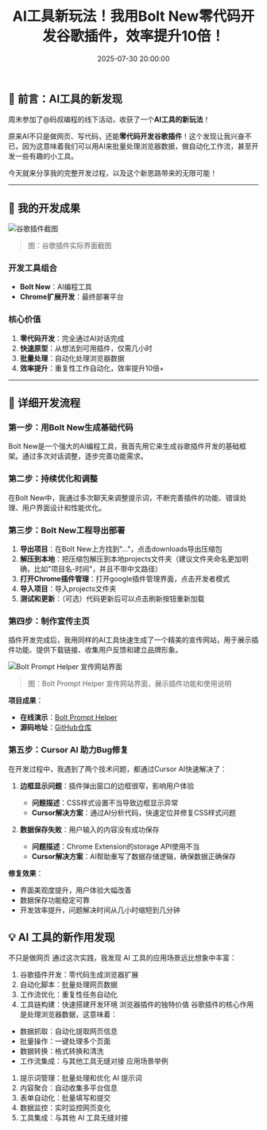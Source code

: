 ﻿---
title: AI工具新玩法！我用Bolt New零代码开发谷歌插件，效率提升10倍！
date: 2025-07-30 20:00:00
categories: AI开发
tags:
  - AI工具
  - 谷歌插件
  - Bolt New
  - 自动化
  - 效率工具
abbrlink: google-tool-develop
cover: /images/kennanAi.png
---

## 🚀 前言：AI工具的新发现

周末参加了@码叔编程的线下活动，收获了一个**AI工具的新玩法**！

原来AI不只是做网页、写代码，还能**零代码开发谷歌插件**！这个发现让我兴奋不已，因为这意味着我们可以用AI来批量处理浏览器数据，做自动化工作流，甚至开发一些有趣的小工具。

今天就来分享我的完整开发过程，以及这个新思路带来的无限可能！

---

## 🎯 我的开发成果

![谷歌插件截图](https://pic1.imgdb.cn/item/688a2fc458cb8da5c8f1e21d.png)
> 图：谷歌插件实际界面截图

### 开发工具组合
- **Bolt New**：AI编程工具
- **Chrome扩展开发**：最终部署平台

### 核心价值
1. **零代码开发**：完全通过AI对话完成
2. **快速原型**：从想法到可用插件，仅需几小时
3. **批量处理**：自动化处理浏览器数据
4. **效率提升**：重复性工作自动化，效率提升10倍+

---

## 🔧 详细开发流程

### 第一步：用Bolt New生成基础代码

Bolt New是一个强大的AI编程工具，我首先用它来生成谷歌插件开发的基础框架。通过多次对话调整，逐步完善功能需求。

### 第二步：持续优化和调整

在Bolt New中，我通过多次聊天来调整提示词，不断完善插件的功能、错误处理、用户界面设计和性能优化。

### 第三步：Bolt New工程导出部署

1. **导出项目**：在Bolt New上方找到"..."，点击downloads导出压缩包
2. **解压到本地**：把压缩包解压到本地projects文件夹（建议文件夹命名更加明确，比如"项目名-时间"，并且不带中文路径）
3. **打开Chrome插件管理**：打开google插件管理界面，点击开发者模式
4. **导入项目**：导入projects文件夹
5. **测试和更新**：（可选）代码更新后可以点击刷新按钮重新加载

### 第四步：制作宣传主页

插件开发完成后，我用同样的AI工具快速生成了一个精美的宣传网站，用于展示插件功能、提供下载链接、收集用户反馈和建立品牌形象。

![Bolt Prompt Helper 宣传网站界面](https://pic1.imgdb.cn/item/688a27c558cb8da5c8f1cb35.jpg)
> 图：Bolt Prompt Helper 宣传网站界面，展示插件功能和使用说明

**项目成果**：
- **在线演示**：[Bolt Prompt Helper](https://boltpromothelper.uk/)
- **源码地址**：[GitHub仓库](https://github.com/KennanYang/bolt-helper)

### 第五步：Cursor AI 助力Bug修复

在开发过程中，我遇到了两个技术问题，都通过Cursor AI快速解决了：

1. **边框显示问题**：插件弹出窗口的边框很窄，影响用户体验
   - **问题描述**：CSS样式设置不当导致边框显示异常
   - **Cursor解决方案**：通过AI分析代码，快速定位并修复CSS样式问题

2. **数据保存失败**：用户输入的内容没有成功保存
   - **问题描述**：Chrome Extension的storage API使用不当
   - **Cursor解决方案**：AI帮助重写了数据存储逻辑，确保数据正确保存

**修复效果**：
- 界面美观度提升，用户体验大幅改善
- 数据保存功能稳定可靠
- 开发效率提升，问题解决时间从几小时缩短到几分钟
  
## 💡 AI 工具的新作用发现

不只是做网页
通过这次实践，我发现 AI 工具的应用场景远比想象中丰富：
1. 谷歌插件开发：零代码生成浏览器扩展
2. 自动化脚本：批量处理网页数据
3. 工作流优化：重复性任务自动化
4. 工具链构建：快速搭建开发环境
浏览器插件的独特价值
谷歌插件的核心作用是处理浏览器数据，这意味着：
- 数据抓取：自动化提取网页信息
- 批量操作：一键处理多个页面
- 数据转换：格式转换和清洗
- 工作流集成：与其他工具无缝对接
应用场景举例
1. 提示词管理：批量处理和优化 AI 提示词
2. 内容聚合：自动收集多平台信息
3. 表单自动化：批量填写和提交
4. 数据监控：实时监控网页变化
5. 工具集成：与其他 AI 工具无缝对接